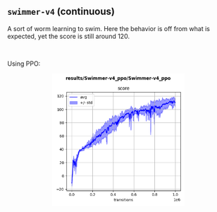 ## `swimmer-v4` (continuous)

A sort of worm learning to swim. Here the behavior is off from what is expected, yet the score is still around 120.

<p align="center">
  <img width="300" alt="" src="good.gif">
</p>

Using PPO:

<p align="center">
  <img width="300" alt="" src="ppo.png">
</p>
